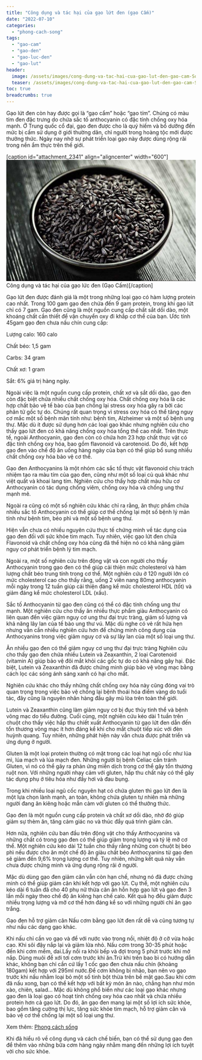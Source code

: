 ```yaml
---
title: "Công dụng và tác hại của gạo lứt đen (gạo Cấm)"
date: "2022-07-10"
categories: 
  - "phong-cach-song"
tags: 
  - "gao-cam"
  - "gao-den"
  - "gao-luc-den"
  - "gao-lut"
header:
  image: /assets/images/cong-dung-va-tac-hai-cua-gao-lut-den-gao-cam-Sofsog.com_.jpg
  teaser: /assets/images/cong-dung-va-tac-hai-cua-gao-lut-den-gao-cam-Sofsog.com_.jpg
toc: true
breadcrumbs: true
---
```


Gạo lứt đen còn hay được gọi là “gạo cẩm” hoặc “gạo tím”. Chúng có màu tím đen đặc trưng do chứa sắc tố anthocyanin có đặc tính chống oxy hóa mạnh. Ở Trung quốc cổ đại, gạo đen được cho là quý hiếm và bổ dưỡng đến mức bị cấm sử dụng ở giới thường dân, chỉ người trong hoàng tộc mới được thưởng thức. Ngày nay nhờ sự phát triển loại gạo này được dùng rộng rãi trong nền ẩm thực trên thế giới.

\[caption id="attachment\_2341" align="aligncenter" width="600"\]![Công dụng và tác hại của gạo lức đen (Gạo Cấm)](/assets/images/cong-dung-va-tac-hai-cua-gao-lut-den-gao-cam-Sofsog.com_.jpg) Công dụng và tác hại của gạo lức đen (Gạo Cấm)\[/caption\]

Gạo lứt đen được đánh giá là một trong những loại gạo có hàm lượng protein cao nhất. Trong 100 gam gạo đen chứa đến 9 gam protein, trong khi gạo lứt chỉ có 7 gam. Gạo đen cũng là một nguồn cung cấp chất sắt dồi dào, một khoáng chất cần thiết để vận chuyển oxy đi khắp cơ thể của bạn. Ước tính 45gam gạo đen chưa nấu chín cung cấp:

Lượng calo: 160 calo

Chất béo: 1,5 gam

Carbs: 34 gram

Chất xơ: 1 gram

Sắt: 6% giá trị hàng ngày.

Ngoài việc là một nguồn cung cấp protein, chất xơ và sắt dồi dào, gạo đen còn đặc biệt chứa nhiều chất chống oxy hóa. Chất chống oxy hóa là các hợp chất bảo vệ tế bào của bạn chống lại stress oxy hóa gây ra bởi các phân tử gốc tự do. Chúng rất quan trọng vì stress oxy hóa có thể tăng nguy cơ mắc một số bệnh mãn tính như: bệnh tim, Alzheimer và một số bệnh ung thư. Mặc dù ít được sử dụng hơn các loại gạo khác nhưng nghiên cứu cho thấy gạo lứt đen có khả năng chống oxy hóa tổng thể cao nhất. Trên thực tế, ngoài Anthocyanin, gạo đen còn có chứa hơn 23 hợp chất thực vật có đặc tính chống oxy hóa, bao gồm flavonoid và carotenoid. Do đó, kết hợp gạo đen vào chế độ ăn uống hàng ngày của bạn có thể giúp bổ sung nhiều chất chống oxy hóa bảo vệ cơ thể.

Gạo đen Anthocyanins là một nhóm các sắc tố thực vật flavonoid chịu trách nhiệm tạo ra màu tím của gạo đen, cũng như một số loại củ quả khác như việt quất và khoai lang tím. Nghiên cứu cho thấy hợp chất màu hữu cơ Anthocyanin có tác dụng chống viêm, chống oxy hóa và chống ung thư mạnh mẽ.

Ngoài ra cũng có một số nghiên cứu khác chỉ ra rằng, ăn thực phẩm chứa nhiều sắc tố Anthocyanin có thể giúp cơ thể chống lại một số bệnh lý mãn tính như bệnh tim, béo phì và một số bệnh ung thư.

Hiện vẫn chưa có nhiều nguyên cứu thực tế chứng minh về tác dụng của gạo đen đối với sức khỏe tim mạch. Tuy nhiên, việc gạo lứt đen chứa Flavonoid và chất chống oxy hóa cũng đã thể hiện nó có khả năng giảm nguy cơ phát triển bệnh lý tim mạch.

Ngoài ra, một số nghiên cứu trên động vật và con người cho thấy Anthocyanin trong gạo đen có thể giúp cải thiện mức cholesterol và hàm lượng chất béo trung tính trong cơ thể. Một nghiên cứu ở 120 người lớn có mức cholesterol cao cho thấy rằng, uống 2 viên nang 80mg anthocyanin mỗi ngày trong 12 tuần giúp cải thiện đáng kể mức cholesterol HDL (tốt) và giảm đáng kể mức cholesterol LDL (xấu).

Sắc tố Anthocyanin từ gạo đen cũng có thể có đặc tính chống ung thư mạnh. Một nghiên cứu cho thấy ăn nhiều thực phẩm giàu Anthocyanin có liên quan đến việc giảm nguy cơ ung thư đại trực tràng, giảm số lượng và khả năng lây lan của tế bào ung thư vú. Mặc dù nghe có vẻ rất hứa hẹn nhưng vẫn cần nhiều nghiên cứu hơn để chứng minh công dụng của Anthocyanins trong việc giảm nguy cơ và sự lây lan của một số loại ung thư.

Ăn nhiều gạo đen có thể giảm nguy cơ ung thư đại trực tràng Nghiên cứu cho thấy gạo đen chứa nhiều Lutein và Zeaxanthin, 2 loại Carotenoid (vitamin A) giúp bảo vệ đôi mắt khỏi các gốc tự do có khả năng gây hại. Đặc biệt, Lutein và Zeaxanthin đã được chứng minh giúp bảo vệ võng mạc bằng cách lọc các sóng ánh sáng xanh có hại cho mắt.

Nghiên cứu khác cho thấy những chất chống oxy hóa này cũng đóng vai trò quan trọng trong việc bảo vệ chống lại bệnh thoái hóa điểm vàng do tuổi tác, đây cũng là nguyên nhân hàng đầu gây mù lòa trên toàn thế giới.

Lutein và Zeaxanthin cũng làm giảm nguy cơ bị đục thủy tinh thể và bệnh võng mạc do tiểu đường. Cuối cùng, một nghiên cứu kéo dài 1 tuần trên chuột cho thấy việc hấp thu chiết xuất Anthocyanin từ gạo lứt đen dẫn đến tổn thương võng mạc ít hơn đáng kể khi cho mắt chuột tiếp xúc với đèn huỳnh quang. Tuy nhiên, những phát hiện này vẫn chưa được phát triển và ứng dụng ở người.

Gluten là một loại protein thường có mặt trong các loại hạt ngũ cốc như lúa mì, lúa mạch và lúa mạch đen. Những người bị bệnh Celiac cần tránh Gluten, vì nó có thể gây ra phản ứng miễn dịch trong cơ thể gây tổn thương ruột non. Với những người nhạy cảm với gluten, hấp thu chất này có thể gây tác dụng phụ ở tiêu hóa như đầy hơi và đau bụng.

Trong khi nhiều loại ngũ cốc nguyên hạt có chứa gluten thì gạo lứt đen là một lựa chọn lành mạnh, an toàn, không chứa gluten tự nhiên mà những người đang ăn kiêng hoặc mẫn cảm với gluten có thể thưởng thức.

Gạo đen là một nguồn cung cấp protein và chất xơ dồi dào, nhờ đó giúp giảm sự thèm ăn, tăng cảm giác no và thúc đẩy quá trình giảm cân.

Hơn nữa, nghiên cứu ban đầu trên động vật cho thấy Anthocyanins và những chất có trong gạo đen có thể giúp giảm trọng lượng và tỷ lệ mỡ cơ thể. Một nghiên cứu kéo dài 12 tuần cho thấy rằng những con chuột bị béo phì nếu được cho ăn một chế độ ăn giàu chất béo Anthocyanins từ gạo đen sẽ giảm đến 9,6% trọng lượng cơ thể. Tuy nhiên, những kết quả này vẫn chưa được chứng minh và ứng dụng rộng rãi ở người.

Mặc dù dùng gạo đen giảm cân vẫn còn hạn chế, nhưng nó đã được chứng minh có thể giúp giảm cân khi kết hợp với gạo lứt. Cụ thể, một nghiên cứu kéo dài 6 tuần đã cho 40 phụ nữ thừa cân ăn hỗn hợp gạo lứt và gạo đen 3 lần mỗi ngày theo chế độ ăn kiêng hạn chế calo. Kết quả họ đều giảm được nhiều trọng lượng và mỡ cơ thể hơn đáng kể so với những người chỉ ăn gạo trắng.

Gạo đen hỗ trợ giảm cân Nấu cơm bằng gạo lứt đen rất dễ và cũng tương tự như nấu các dạng gạo khác.

Khi nấu chỉ cần vo gạo và để với nước vào trong nồi, nhiệt độ ở cỡ vừa hoặc cao. Khi sôi đậy nắp lại và giảm lửa nhỏ. Nấu cơm trong 30-35 phút hoặc đến khi cơm mềm, dai.Lấy nồi ra khỏi bếp và đợi trong 5 phút trước khi mở nắp. Dùng muôi để xới tơi cơm trước khi ăn.Trừ khi trên bao bì có hướng dẫn khác, không bạn chỉ cần cứ lấy 1 cốc gạo đen chưa nấu chín (khoảng 180gam) kết hợp với 295ml nước.Để cơm không bị nhão, bạn nên vo gạo trước khi nấu nhằm loại bỏ một số tinh bột thừa trên bề mặt gạo.Sau khi cơm đã nấu xong, bạn có thể kết hợp với bất kỳ món ăn nào, chẳng hạn như món xào, chiên, salad... Mặc dù không phổ biến như các loại gạo khác nhưng gạo đen là loại gạo có hoạt tính chống oxy hóa cao nhất và chứa nhiều protein hơn cả gạo lứt. Do đó, ăn gạo đen mang lại một số lợi ích sức khỏe, bao gồm tăng cường thị lực, tăng sức khỏe tim mạch, hỗ trợ giảm cân và bảo vệ cơ thể chống lại một số loại ung thư.

Xem thêm: [Phong cách sống](https://sofsog.com/phong-cach-song)

Khi đã hiểu rõ về công dụng và cách chế biến, bạn có thể sử dụng gạo đen để thêm vào những bữa cơm hàng ngày nhằm mang đến những lợi ích tuyệt vời cho sức khỏe.
